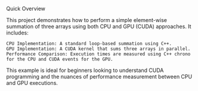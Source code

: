 Quick Overview

This project demonstrates how to perform a simple element-wise summation of three arrays using both CPU and GPU (CUDA) approaches. It includes:

    CPU Implementation: A standard loop-based summation using C++.
    GPU Implementation: A CUDA kernel that sums three arrays in parallel.
    Performance Comparison: Execution times are measured using C++ chrono for the CPU and CUDA events for the GPU.

This example is ideal for beginners looking to understand CUDA programming and the nuances of performance measurement between CPU and GPU executions.
